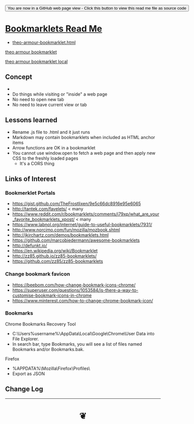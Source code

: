 <span style=display:none; >[You are now in a GitHub source code view - click this link to view Read Me file as a web page]( https://theo-armour.github.io/#snippets/bookmarklets/README.md "View file as a web page." ) </span>

<div><input type=button onclick="window.location.href='https://github.com/theo-armour/theo-armour.github.io/blob/master/snippets/bookmarklets/README.md'";
value='You are now in a GitHub web page view - Click this button to view this read me file as source code' ></div>

# [Bookmarklets Read Me]( #snippets/bookmarklets/README.md )

<!--
<iframe src=https://theo-armour.github.io/snippets/0-templates/basic-html.html width=100% height=500px >Iframes are not viewable in GitHub source code views</iframe>

## Full Screen: [https://]( https://theo-armour.github.io/snippets/0-templates/index.html )
-->

* [theo-armour-bookmarklet.html]( snippets/bookmarklets/theo-armour-bookmarklet.html )


<a href = "JavaScript:( function(){
const script=document.head.appendChild( document.createElement( 'script' ) );
script.src='https://rawgit.com/theo-armour/theo-armour.github.io/master/snippets/bookmarklets/theo-armour-bookmarklet.js'; } )()" >
	theo armour bookmarklet
</a>

<a href = "JavaScript:( () => {
const script=document.head.appendChild( document.createElement( 'script' ) );
script.src='snippets/bookmarklets/theo-armour-bookmarklet.js'; } )()" >
	theo armour bookmarklet local
</a>



## Concept
*
* Do things while visiting or "inside" a web page
* No need to open new tab
* No need to leave current view or tab

## Lessons learned

* Rename .js file to .html and it just runs
* Markdown may contain bookmarklets when included as HTML anchor items
* Arrow functions are OK in a bookmarklet
* You cannot use window.open to fetch a web page and then apply new CSS to the freshly loaded pages
	* It's a CORS thing



## Links of Interest



### Bookmerklet Portals

* https://gist.github.com/TheFrostlixen/9e5c66dc8916e95e6065
* http://tantek.com/favelets/ < many
* https://www.reddit.com/r/bookmarklets/comments/i79xp/what_are_your_favorite_bookmarklets_xpost/ < many
* https://www.labnol.org/internet/guide-to-useful-bookmarklets/7931/
* http://www.norcimo.com/fun/mozilla/mozbook.shtml
* http://jkirchartz.com/demos/bookmarklets.html
* https://github.com/marcobiedermann/awesome-bookmarklets
* http://defunkt.io/
* https://en.wikipedia.org/wiki/Bookmarklet
* http://zz85.github.io/zz85-bookmarklets/
* https://github.com/zz85/zz85-bookmarklets


### Change bookmark favicon

* https://beebom.com/how-change-bookmark-icons-chrome/
* https://superuser.com/questions/1053584/is-there-a-way-to-customise-bookmark-icons-in-chrome
* https://www.minterest.com/how-to-change-chrome-bookmark-icon/

### Bookmarks

Chrome Bookmarks Recovery Tool
* C:\Users\%username%\AppData\Local\Google\Chrome\User Data into File Explorer.
* In search bar, type Bookmarks, you will see a list of files named Bookmarks and/or Bookmarks.bak.

Firefox
* %APPDATA%\Mozilla\Firefox\Profiles\
* Export as JSON


## Change Log


***

# <center title="hello!" ><a href=javascript:window.scrollTo(0,0); style=text-decoration:none; > ❦ </a></center>

